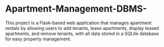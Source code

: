 # Apartment-Management-DBMS-


This project is a Flask-based web application that manages apartment rentals by allowing users to add tenants, lease apartments, display leased apartments, and remove tenants, with all data stored in a SQLite database for easy property management.
